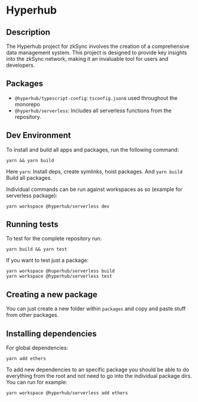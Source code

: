 # Hyperhub

## Description

The Hyperhub project for zkSync involves the creation of a comprehensive data management system. This project is designed to provide key insights into the zkSync network, making it an invaluable tool for users and developers.

## Packages

- `@hyperhub/typescript-config`: `tsconfig.json`s used throughout the monorepo
- `@hyperhub/serverless`: Includes all serverless functions from the repository.

## Dev Environment

To install and build all apps and packages, run the following command:

```
yarn && yarn build
```

Here `yarn`: Install deps, create symlinks, hoist packages.
And `yarn build` Build all packages.

Individual commands can be run against workspaces as so (example for serverless package):

```
yarn workspace @hyperhub/serverless dev
```

## Running tests

To test for the complete repository run:

```
yarn build && yarn test
```

If you want to test just a package:

```
yarn workspace @huperhub/serverless build
yarn workspace @hyperhub/serverless test
```

## Creating a new package

<!-- //TODO: add a boilerplate tool -->

You can just create a new folder within `packages` and copy and paste stuff from other packages.

## Installing dependencies

For global dependencies:

```
yarn add ethers
```

To add new dependencies to an specific package you should be able to do everything from the root and not need to go into the individual package dirs.
You can run for example:

```
yarn workspace @hyperhub/serverless add ethers
```
